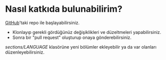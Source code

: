 # Nasıl katkıda bulunabilirim? #

[GitHub](https://github.com/unixsheikh/phpthewrongway)'taki repo ile başlayabilirsiniz.

 * Klonlayıp gerekli gördüğünüz değişiklikleri ve düzeltmeleri yapabilirsiniz.
 * Sonra bir "pull request" oluşturup onaya gönderebilirsiniz.

_sections/LANGUAGE_ klasörüne yeni bölümler ekleyebilir ya da var olanları düzenleyebilirsiniz.
